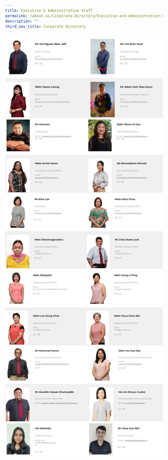 ```yaml
---
title: Executive & Administrative Staff
permalink: /about-us/Corporate-Directory/Executive-and-Administrative-Staff/
description: ""
third_nav_title: Corporate Directory
---
```

![](/images/8a_SAT4.png)
![](/images/8b_SAT1.png)
![](/images/8c_SAT.png)
![](/images/8d_SAT.png)
![](/images/8e_SAT2.png)
![](/images/8f_SAT1.png)